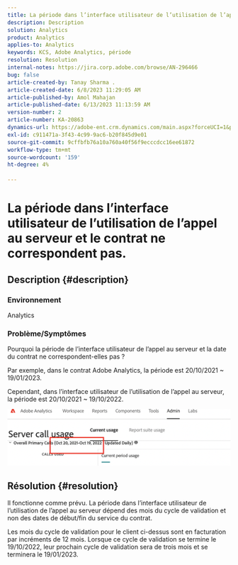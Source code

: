 ```yaml
---
title: La période dans l’interface utilisateur de l’utilisation de l’appel au serveur et le contrat ne correspondent pas.
description: Description
solution: Analytics
product: Analytics
applies-to: Analytics
keywords: KCS, Adobe Analytics, période
resolution: Resolution
internal-notes: https://jira.corp.adobe.com/browse/AN-296466
bug: false
article-created-by: Tanay Sharma .
article-created-date: 6/8/2023 11:29:05 AM
article-published-by: Amol Mahajan
article-published-date: 6/13/2023 11:13:59 AM
version-number: 2
article-number: KA-20863
dynamics-url: https://adobe-ent.crm.dynamics.com/main.aspx?forceUCI=1&pagetype=entityrecord&etn=knowledgearticle&id=718f0faa-ef05-ee11-8f6e-6045bd006b3d
exl-id: c911471a-3f43-4c99-9ac6-b20f845d9e01
source-git-commit: 9cffbfb76a10a760a40f56f9ecccdcc16ee61872
workflow-type: tm+mt
source-wordcount: '159'
ht-degree: 4%

---
```


# La période dans l’interface utilisateur de l’utilisation de l’appel au serveur et le contrat ne correspondent pas.

## Description {#description}


### <b>Environnement</b>

Analytics

### <b>Problème/Symptômes</b>

Pourquoi la période de l’interface utilisateur de l’appel au serveur et la date du contrat ne correspondent-elles pas ?

Par exemple, dans le contrat Adobe Analytics, la période est 20/10/2021 ~ 19/01/2023.


Cependant, dans l’interface utilisateur de l’utilisation de l’appel au serveur, la période est 20/10/2021 ~ 19/10/2022.


<b>![](assets/___728f0faa-ef05-ee11-8f6e-6045bd006b3d___.png)</b>

## Résolution {#resolution}


Il fonctionne comme prévu. La période dans l’interface utilisateur de l’utilisation de l’appel au serveur dépend des mois du cycle de validation et non des dates de début/fin du service du contrat.

Les mois du cycle de validation pour le client ci-dessus sont en facturation par incréments de 12 mois. Lorsque ce cycle de validation se termine le 19/10/2022, leur prochain cycle de validation sera de trois mois et se terminera le 19/01/2023.
